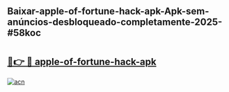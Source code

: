## Baixar-apple-of-fortune-hack-apk-Apk-sem-anúncios-desbloqueado-completamente-2025-#58koc

# <h2><a href="https://ainizakaria.my?title=apple-of-fortune-hack-apk&ref=20M">🔗👉 🔴 apple-of-fortune-hack-apk</a></h2>

[![acn](https://github.com/user-attachments/assets/0f9c940e-d8b0-45ae-aac7-cd30a18b3e1c)](https://ainizakaria.my?title=apple-of-fortune-hack-apk&ref=20M)

